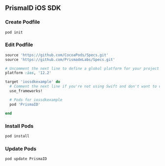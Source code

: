 ## PrismaID iOS SDK

### Create Podfile
  
  ```bash
  pod init
  ```
 
### Edit Podfile

```ruby
source 'https://github.com/CocoaPods/Specs.git'
source 'https://github.com/PrismadeLabs/Specs.git'

# Uncomment the next line to define a global platform for your project
platform :ios, '12.2'

target 'iossdkexample' do
  # Comment the next line if you're not using Swift and don't want to use dynamic frameworks
  use_frameworks!

  # Pods for iossdkexample
  pod 'PrismaID'

end
```

### Install Pods

```bash
pod install
```

### Update Pods

```bash
pod update PrismaID
```
